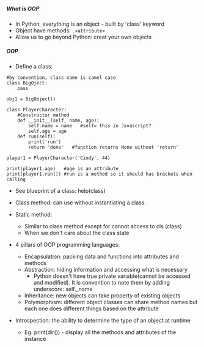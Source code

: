 ##### What is OOP
- In Python, everything is an object - built by 'class' keyword
- Object have methods: `.<attribute>`
- Allow us to go beyond Python: creat your own objects

##### OOP
- Define a class: 
```
#by convention, class name is camel case
class BigOject:
    pass

obj1 = BigObject()
```

```
class PlayerCharacter:
    #Constructor method
    def __init__(self, name, age):
        self.name = name   #self= this in Javascript?
        self.age = age
    def run(self):
        print('run')
        return 'done'   #function returns None without 'return'
        
player1 = PlayerCharacter('Cindy', 44)

print(player1.age)   #age is an attribute
print(player1.run()) #run is a method so it should has brackets when calling
```
- See blueprint of a class: help(class)
- Class method: can use without instantiating a class.
- Static method:
    - Similar to class method except for cannot access to cls (class)
    - When we don't care about the class state
- 4 pillars of OOP programming languages:
    - Encapsulation: packing data and functions into attributes and methods
    - Abstraction: hiding information and accessing what is necessary
        - Python doesn't have true private variable(cannot be accessed and modified). It is convention to note them by adding underscore: self._name
    - Inheritance: new objects can take property of existing objects
    - Polymorphism: different object classes can share method names but each one does different things based on the attribute

- Introspection: the ability to determine the type of an object at runtime
    - Eg: print(dir(<instance>)) - display all the methods and attributes of the instance